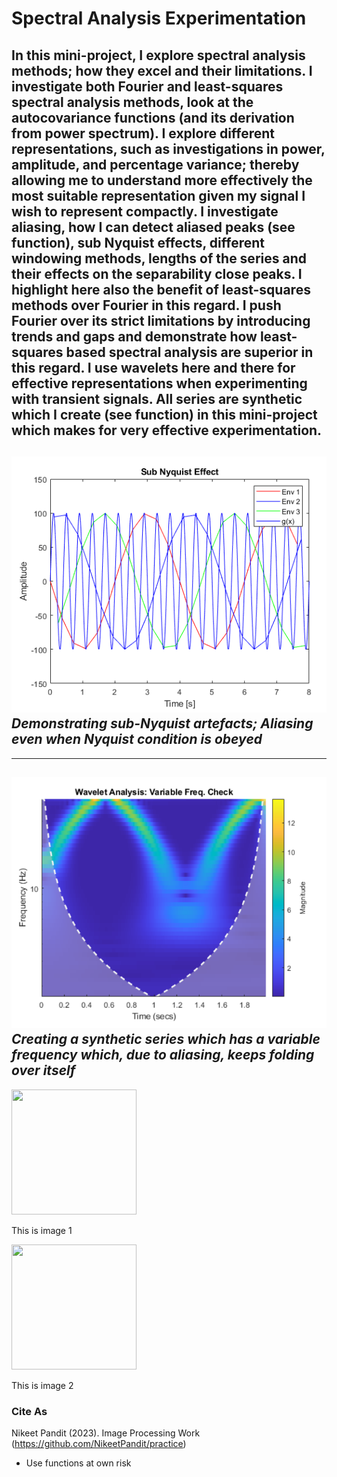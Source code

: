 # Spectral Analysis Experimentation
In this mini-project, I explore spectral analysis methods; how they excel and their limitations. I investigate both Fourier and least-squares spectral analysis methods, look at the autocovariance functions (and its derivation from power spectrum). I explore different representations, such as investigations in power, amplitude, and percentage variance; thereby allowing me to understand more effectively the most suitable representation given my signal I wish to represent compactly. 
I investigate aliasing, how I can detect aliased peaks (see function),  sub Nyquist effects, different windowing methods, lengths of the series and their effects on the separability close peaks. I highlight here also the benefit of least-squares methods over Fourier in this regard. 
I push Fourier over its strict limitations by introducing trends and gaps and demonstrate how least-squares based spectral analysis are superior in this regard. I use wavelets here and there for effective representations when experimenting with transient signals. 
All series are synthetic which I create (see function) in this mini-project which makes for very effective experimentation. 
--------------------------------------------
![This is an image](https://github.com/NikeetPandit/practice/blob/main/Spectral%20Analysis%20Work/functions/IM/read_me_IM.PNG)
*Demonstrating sub-Nyquist artefacts; Aliasing even when Nyquist condition is obeyed*
--------------------------------------------
--------------------------------------------
![This is an image](https://github.com/NikeetPandit/practice/blob/main/Spectral%20Analysis%20Work/functions/IM/read_me_IM2.PNG)
*Creating a synthetic series which has a variable frequency which, due to aliasing, keeps folding over itself*
--------------------------------------------



<div class="image123">
    <div class="imgContainer">
        <img src="[/images/tv.gif](http://static.slid.es.s3.amazonaws.com/support/insert-video.png](https://github.com/NikeetPandit/practice/blob/main/Spectral%20Analysis%20Work/functions/IM/read_me_IM.PNG)" height="200" width="200"/>
        <p>This is image 1</p>
    </div>
    <div class="imgContainer">
        <img class="middle-img" src="[/images/tv.gif](http://static.slid.es.s3.amazonaws.com/support/insert-video.png](https://github.com/NikeetPandit/practice/blob/main/Spectral%20Analysis%20Work/functions/IM/read_me_IM2.PNG)"/ height="200" width="200"/>
        <p>This is image 2</p>
    </div>
</div>



### Cite As
Nikeet Pandit (2023). Image Processing Work (https://github.com/NikeetPandit/practice)
* Use functions at own risk
